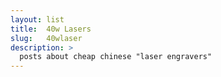 ```yaml
---
layout: list
title:  40w Lasers
slug:   40wlaser
description: > 
  posts about cheap chinese "laser engravers"
---
```

